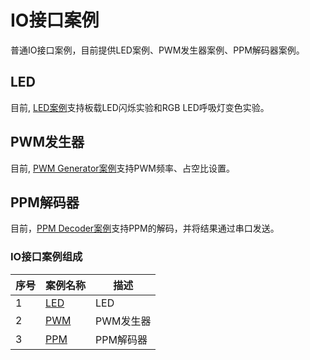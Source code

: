 # IO接口案例

普通IO接口案例，目前提供LED案例、PWM发生器案例、PPM解码器案例。

## LED

目前, [LED案例](/Examples/FPGA/3.IO-Interface/LED)支持板载LED闪烁实验和RGB LED呼吸灯变色实验。

## PWM发生器

目前, [PWM Generator案例](/Examples/FPGA/3.IO-Interface/PWM)支持PWM频率、占空比设置。

## PPM解码器

目前，[PPM Decoder案例](/Examples/FPGA/3.IO-Interface/PPM)支持PPM的解码，并将结果通过串口发送。

### IO接口案例组成

| 序号 | 案例名称                                                  | 描述                                |
| ---- | ------------------------------------------------------------ | ------------------------------------------ |
| 1    | [LED](/Examples/FPGA/3.IO-Interface/LED)   | LED   |
| 2    | [PWM](/Examples/FPGA/3.IO-Interface/PWM)   | PWM发生器  |
| 3    | [PPM](/Examples/FPGA/3.IO-Interface/PPM)   | PPM解码器  |